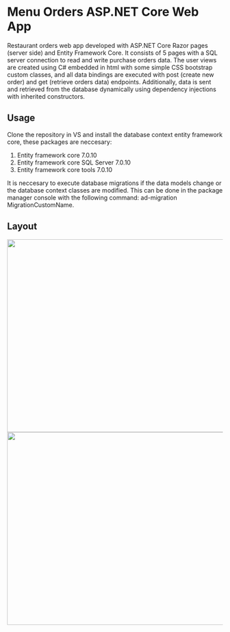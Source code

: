 # Menu Orders ASP.NET Core Web App


Restaurant orders web app developed with ASP.NET Core Razor pages (server side) and Entity Framework Core. It consists of 5 pages with a SQL server connection to read and write purchase orders data. The user views are created using C# embedded in html with some simple CSS bootstrap custom classes, and all data bindings are executed with post (create new order) and get (retrieve orders data) endpoints. Additionally, data is sent and retrieved from the database dynamically using dependency injections with inherited constructors.


## Usage
Clone the repository in VS and install the database context entity framework core, these packages are neccesary:
1. Entity framework core 7.0.10
2. Entity framework core SQL Server 7.0.10
3. Entity framework core tools 7.0.10

It is neccesary to execute database migrations if the data models change or the database context classes are modified. This can be done in the package manager console with the following command: ad-migration MigrationCustomName.

## Layout
<img src="/Source/Images/wwwroot/MenuPage.PNG" width="700" height="450">

<br/>

<img src="/Source/Images/wwwroot/BurgerSelectorPage.PNG" width="700" height="450">
